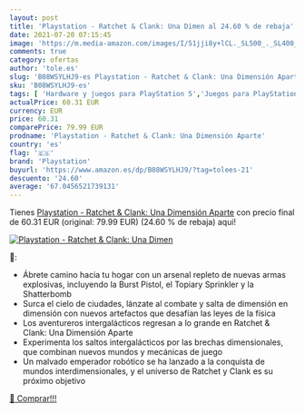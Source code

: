 ```yaml
---
layout: post
title: 'Playstation - Ratchet & Clank: Una Dimen al 24.60 % de rebaja'
date: 2021-07-20 07:15:45
image: 'https://m.media-amazon.com/images/I/51jji8y+lCL._SL500_._SL400_.jpg'
comments: true
category: ofertas
author: 'tole.es'
slug: 'B08WSYLHJ9-es Playstation - Ratchet & Clank: Una Dimensión Aparte'
sku: 'B08WSYLHJ9-es'
tags: [ 'Hardware y juegos para PlayStation 5','Juegos para PlayStation 5','Videojuegos','playstation', ]
actualPrice: 60.31 EUR
currency: EUR
price: 60.31
comparePrice: 79.99 EUR
prodname: 'Playstation - Ratchet & Clank: Una Dimensión Aparte'
country: 'es'
flag: '🇪🇸'
brand: 'Playstation'
buyurl: 'https://www.amazon.es/dp/B08WSYLHJ9/?tag=tolees-21'
descuento: '24.60'
average: '67.0456521739131'
---
```


Tienes [Playstation - Ratchet & Clank: Una Dimensión Aparte](https://www.amazon.es/dp/B08WSYLHJ9/?tag=tolees-21) con precio final de  60.31 EUR (original: 79.99 EUR) (24.60 %  de rebaja) aqui!

[![Playstation - Ratchet & Clank: Una Dimen](https://m.media-amazon.com/images/I/51jji8y+lCL._SL500_._SL400_.jpg)](https://www.amazon.es/dp/B08WSYLHJ9/?tag=tolees-21)

🔎:

- Ábrete camino hacia tu hogar con un arsenal repleto de nuevas armas explosivas, incluyendo la Burst Pistol, el Topiary Sprinkler y la Shatterbomb
- Surca el cielo de ciudades, lánzate al combate y salta de dimensión en dimensión con nuevos artefactos que desafían las leyes de la física
- Los aventureros intergalácticos regresan a lo grande en Ratchet & Clank: Una Dimensión Aparte
- Experimenta los saltos intergalácticos por las brechas dimensionales, que combinan nuevos mundos y mecánicas de juego
- Un malvado emperador robótico se ha lanzado a la conquista de mundos interdimensionales, y el universo de Ratchet y Clank es su próximo objetivo

[🛒 Comprar!!!](https://www.amazon.es/dp/B08WSYLHJ9/?tag=tolees-21)
